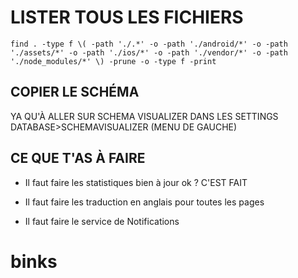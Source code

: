 # LISTER TOUS LES FICHIERS

```find . -type f \( -path './.*' -o -path './android/*' -o -path './assets/*' -o -path './ios/*' -o -path './vendor/*' -o -path './node_modules/*' \) -prune -o -type f -print```



## COPIER LE SCHÉMA
 
YA QU'À ALLER SUR SCHEMA VISUALIZER DANS LES SETTINGS DATABASE>SCHEMAVISUALIZER (MENU DE GAUCHE)

## CE QUE T'AS À FAIRE

- Il faut faire les statistiques bien à jour ok ? C'EST FAIT 

- Il faut faire les traduction en anglais pour toutes les pages

- Il faut faire le service de Notifications
# binks
